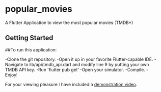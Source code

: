 # popular_movies

A Flutter Application to view the most popular movies (TMDB*)

## Getting Started

##To run this application:

-Clone the git repository.
-Open it up in your favorite Flutter-capable IDE.
-Navigate to lib/api/tmdb_api.dart and modify line 9 by putting your own TMDB API key.
-Run 'flutter pub get'
-Open your simulator.
-Compile.
-Enjoy!


For your viewing pleasure I have included a [demonstration video](demo480.mov).